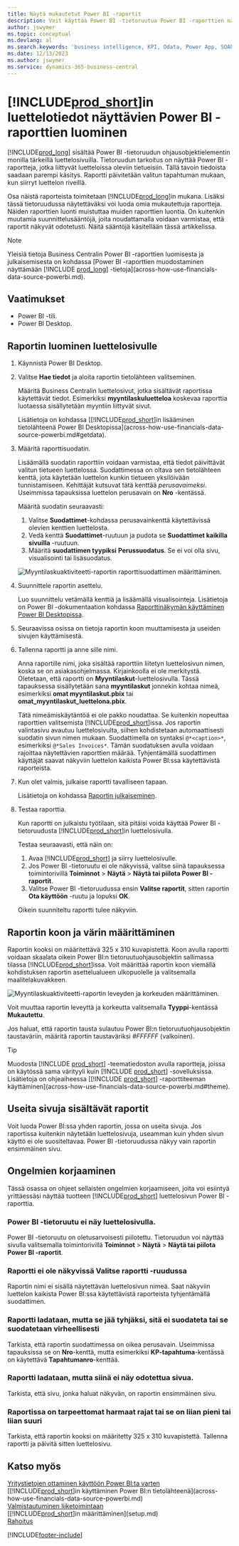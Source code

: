 ```yaml
---
title: Näytä mukautetut Power BI -raportit
description: Voit käyttää Power BI -tietoruutua Power BI -raporttien näyttämiseen ja saat myös lisää merkityksellistä tietoa tärkeiden luetteloiden tietuetiedoista.
author: jswymer
ms.topic: conceptual
ms.devlang: al
ms.search.keywords: 'business intelligence, KPI, Odata, Power App, SOAP, analysis'
ms.date: 12/13/2023
ms.author: jswymer
ms.service: dynamics-365-business-central
---
```

# <a name="creating-power-bi-reports-for-displaying-list-data-in-"></a>[!INCLUDE[prod_short](includes/prod_short.md)]in luettelotiedot näyttävien Power BI -raporttien luominen

[!INCLUDE[prod_long](includes/prod_long.md)] sisältää Power BI -tietoruudun ohjausobjektielementin monilla tärkeillä luettelosivuilla. Tietoruudun tarkoitus on näyttää Power BI -raportteja, jotka liittyvät luetteloissa oleviin tietueisiin. Tällä tavoin tiedoista saadaan parempi käsitys. Raportti päivitetään valitun tapahtuman mukaan, kun siirryt luettelon riveillä.

Osa näistä raporteista toimitetaan [!INCLUDE[prod_long](includes/prod_long.md)]in mukana. Lisäksi tässä tietoruudussa näytettäväksi voi luoda omia mukautettuja raportteja. Näiden raporttien luonti muistuttaa muiden raporttien luontia. On kuitenkin muutamia suunnittelusääntöjä, joita noudattamalla voidaan varmistaa, että raportit näkyvät odotetusti. Näitä sääntöjä käsitellään tässä artikkelissa.

> [!NOTE]
> Yleisiä tietoja Business Centralin Power BI -raporttien luomisesta ja julkaisemisesta on kohdassa [Power BI -raporttien muodostaminen näyttämään [!INCLUDE [prod_long](includes/prod_long.md)] -tietoja](across-how-use-financials-data-source-powerbi.md). 

## <a name="prerequisites"></a>Vaatimukset

- Power BI -tili.
- Power BI Desktop.

<!-- 
For more information about getting started, see [Use [!INCLUDE[prod_short](includes/prod_short.md)] as a Power BI Data Source](across-how-use-financials-data-source-powerbi.md).-->

## <a name="create-a-report-for-a-list-page"></a>Raportin luominen luettelosivulle

1. Käynnistä Power BI Desktop.
2. Valitse **Hae tiedot** ja aloita raportin tietolähteen valitseminen.

    Määritä Business Centralin luettelosivut, jotka sisältävät raportissa käytettävät tiedot. Esimerkiksi **myyntilaskuluetteloa** koskevaa raporttia luotaessa sisällytetään myyntiin liittyvät sivut.

    Lisätietoja on kohdassa [[!INCLUDE[prod_short](includes/prod_short.md)]in lisääminen tietolähteenä Power BI Desktopissa](across-how-use-financials-data-source-powerbi.md#getdata).

3. Määritä raporttisuodatin.

    Lisäämällä suodatin raporttiin voidaan varmistaa, että tiedot päivittävät valitun tietueen luettelossa. Suodattimessa on oltava sen tietolähteen kenttä, jota käytetään luettelon kunkin tietueen yksilöivään tunnistamiseen. Kehittäjät kutsuvat tätä kenttää *perusavaimeksi*. Useimmissa tapauksissa luettelon perusavain on **Nro** -kentässä.

    Määritä suodatin seuraavasti:

    1. Valitse **Suodattimet**-kohdassa perusavainkenttä käytettävissä olevien kenttien luettelosta.
    2. Vedä kenttä **Suodattimet**-ruutuun ja pudota se **Suodattimet kaikilla sivuilla** -ruutuun.
    3. Määritä **suodattimen tyypiksi** **Perussuodatus**. Se ei voi olla sivu, visualisointi tai lisäsuodatus.

    ![Myyntilaskuaktiviteetti-raportin raporttisuodattimen määrittäminen.](./media/across-how-use-powerbi-reports-factbox/financials-powerbi-report-filter-v3.png)
4. Suunnittele raportin asettelu.

    Luo suunnittelu vetämällä kenttiä ja lisäämällä visualisointeja. Lisätietoja on Power BI -dokumentaation kohdassa [Raporttinäkymän käyttäminen Power BI Desktopissa](/power-bi/create-reports/desktop-report-view).

5. Seuraavissa osissa on tietoja raportin koon muuttamisesta ja useiden sivujen käyttämisestä.

6. Tallenna raportti ja anne sille nimi.

    Anna raportille nimi, joka sisältää raporttiin liitetyn luettelosivun nimen, koska se on asiakasohjelmassa. Kirjainkoolla ei ole merkitystä. Oletetaan, että raportti on **Myyntilaskut**-luettelosivulla. Tässä tapauksessa sisällytetään sana **myyntilaskut** jonnekin kohtaa nimeä, esimerkiksi **omat myyntilaskut.pbix** tai **omat_myyntilaskut_luettelona.pbix**.

    Tätä nimeämiskäytäntöä ei ole pakko noudattaa. Se kuitenkin nopeuttaa raporttien valitsemista [!INCLUDE[prod_short](includes/prod_short.md)]issa. Jos raportin valintasivu avautuu luettelosivulta, siihen kohdistetaan automaattisesti suodatin sivun nimen mukaan. Suodattimella on syntaksi `@*<caption>*`, esimerkiksi `@*Sales Invoices*`. Tämän suodatuksen avulla voidaan rajoittaa näytettävien raporttien määrää. Tyhjentämällä suodattimen käyttäjät saavat näkyviin luettelon kaikista Power BI:ssa käytettävistä raporteista.

7. Kun olet valmis, julkaise raportti tavalliseen tapaan.

    Lisätietoja on kohdassa [Raportin julkaiseminen](across-how-use-financials-data-source-powerbi.md#publish-reports).

8. Testaa raporttia.

    Kun raportti on julkaistu työtilaan, sitä pitäisi voida käyttää Power BI -tietoruudusta [!INCLUDE[prod_short](includes/prod_short.md)]in luettelosivulla.

    Testaa seuraavasti, että näin on:

    1. Avaa [!INCLUDE[prod_short](includes/prod_short.md)] ja siirry luettelosivulle.
    2. Jos Power BI -tietoruutu ei ole näkyvissä, valitse siinä tapauksessa toimintorivillä **Toiminnot** > **Näytä** > **Näytä tai piilota Power BI -raportit**.
    3. Valitse Power BI -tietoruudussa ensin **Valitse raportit**, sitten raportin **Ota käyttöön** -ruutu ja lopuksi **OK**.

    Oikein suunniteltu raportti tulee näkyviin.  

## <a name="set-the-report-size-and-color"></a>Raportin koon ja värin määrittäminen

Raportin kooksi on määritettävä 325 x 310 kuvapistettä. Koon avulla raportti voidaan skaalata oikein Power BI:n tietoruutuohjausobjektin sallimassa tilassa [!INCLUDE[prod_short](includes/prod_short.md)]issa. Voit määrittää raportin koon viemällä kohdistuksen raportin asettelualueen ulkopuolelle ja valitsemalla maalitelakuvakkeen.

![Myyntilaskuaktiviteetti-raportin leveyden ja korkeuden määrittäminen.](./media/across-how-use-powerbi-reports-factbox/financials-powerbi-report-sizing-v3.png)

Voit muuttaa raportin leveyttä ja korkeutta valitsemalla **Tyyppi**-kentässä **Mukautettu**.

Jos haluat, että raportin tausta sulautuu Power BI:n tietoruutuohjausobjektin taustaväriin, määritä raportin taustaväriksi *#FFFFFF* (valkoinen). 

> [!TIP]
> Muodosta [!INCLUDE [prod_short](includes/prod_short.md)] -teematiedoston avulla raportteja, joissa on käytössä sama värityyli kuin [!INCLUDE [prod_short](includes/prod_short.md)] -sovelluksissa. Lisätietoja on ohjeaiheessa [[!INCLUDE [prod_short](includes/prod_short.md)] -raporttiteeman käyttäminen](across-how-use-financials-data-source-powerbi.md#theme).

## <a name="reports-with-multiple-pages"></a>Useita sivuja sisältävät raportit

Voit luoda Power BI:ssa yhden raportin, jossa on useita sivuja. Jos raportissa kuitenkin näytetään luettelosivuja, useamman kuin yhden sivun käyttö ei ole suositeltavaa. Power BI -tietoruudussa näkyy vain raportin ensimmäinen sivu.

## <a name="fixing-problems"></a>Ongelmien korjaaminen

Tässä osassa on ohjeet sellaisten ongelmien korjaamiseen, joita voi esiintyä yrittäessäsi näyttää tuotteen [!INCLUDE[prod_short](includes/prod_short.md)] luettelosivun Power BI -raporttia.  

### <a name="you-cant-see-the-power-bi-factbox-on-a-list-page"></a>Power BI -tietoruutu ei näy luettelosivulla.

Power BI -tietoruutu on oletusarvoisesti piilotettu. Tietoruudun voi näyttää sivulla valitsemalla toimintorivillä **Toiminnot** > **Näytä** > **Näytä tai piilota Power BI -raportit**.

### <a name="you-cant-see-the-report-in-the-select-report-pane"></a>Raportti ei ole näkyvissä Valitse raportti -ruudussa

Raportin nimi ei sisällä näytettävän luettelosivun nimeä. Saat näkyviin luettelon kaikista Power BI:ssa käytettävistä raporteista tyhjentämällä suodattimen.  

### <a name="report-is-loaded-but-blank-not-filtered-or-filtered-incorrectly"></a>Raportti ladataan, mutta se jää tyhjäksi, sitä ei suodateta tai se suodatetaan virheellisesti

Tarkista, että raportin suodattimessa on oikea perusavain. Useimmissa tapauksissa se on **Nro**-kenttä, mutta esimerkiksi **KP-tapahtuma**-kentässä on käytettävä **Tapahtumanro**-kenttää.

### <a name="report-is-loaded-but-it-shows-a-page-you-didnt-expect"></a>Raportti ladataan, mutta siinä ei näy odotettua sivua.

Tarkista, että sivu, jonka haluat näkyvän, on raportin ensimmäinen sivu.  

### <a name="report-appears-with-an-unwanted-gray-boarder-or-its-too-small-or-too-large"></a>Raportissa on tarpeettomat harmaat rajat tai se on liian pieni tai liian suuri

Tarkista, että raportin kooksi on määritetty 325 x 310 kuvapistettä. Tallenna raportti ja päivitä sitten luettelosivu.  

## <a name="see-also"></a>Katso myös

[Yritystietojen ottaminen käyttöön Power BI:ta varten](admin-powerbi.md)  
[[!INCLUDE[prod_short](includes/prod_short.md)]in käyttäminen Power BI:n tietolähteenä](across-how-use-financials-data-source-powerbi.md)  
[Valmistautuminen liiketoimintaan](ui-get-ready-business.md)  
[[!INCLUDE[prod_short](includes/prod_short.md)]in määrittäminen](setup.md)  
[Rahoitus](finance.md)  


[!INCLUDE[footer-include](includes/footer-banner.md)]
